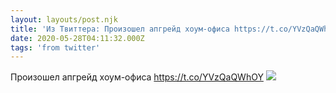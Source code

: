 ```yaml
---
layout: layouts/post.njk
title: 'Из Твиттера: Произошел апгрейд хоум-офиса https://t.co/YVzQaQWhOY...'
date: 2020-05-28T04:11:32.000Z
tags: 'from twitter'
---
```



Произошел апгрейд хоум-офиса https://t.co/YVzQaQWhOY
  <img src="https://pbs.twimg.com/media/EZE7U03XgAE_Reu.jpg" />
